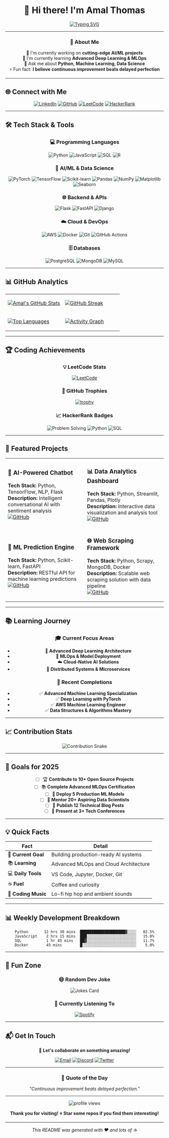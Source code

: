 # <div align="center">👋 Hi there! I'm **Amal Thomas**</div>

<div align="center">

[![Typing SVG](https://readme-typing-svg.herokuapp.com?font=Fira+Code&weight=600&size=28&pause=1000&color=00D4AA&center=true&vCenter=true&width=600&lines=AI%2FML+Engineer;Data+Scientist;Problem+Solver;Always+Learning%2C+Always+Growing)](https://git.io/typing-svg)

</div>

---

<div align="center">

### 💫 **About Me**

🔭 I'm currently working on **cutting-edge AI/ML projects**  
🌱 I'm currently learning **Advanced Deep Learning & MLOps**  
💬 Ask me about **Python, Machine Learning, Data Science**  
⚡ Fun fact: **I believe continuous improvement beats delayed perfection**

</div>

---

## 🌐 **Connect with Me**

<div align="center">

[![LinkedIn](https://img.shields.io/badge/LinkedIn-%230077B5.svg?style=for-the-badge&logo=linkedin&logoColor=white)](https://www.linkedin.com/in/amal-thomas-9005a7185/)
[![GitHub](https://img.shields.io/badge/GitHub-%23121011.svg?style=for-the-badge&logo=github&logoColor=white)](https://github.com/AmalThomas1998/)
[![LeetCode](https://img.shields.io/badge/LeetCode-%23FFA116.svg?style=for-the-badge&logo=LeetCode&logoColor=black)](https://leetcode.com/amalthomas1324)
[![HackerRank](https://img.shields.io/badge/HackerRank-%232EC866.svg?style=for-the-badge&logo=HackerRank&logoColor=white)](https://www.hackerrank.com/profile/amalthomas1324)

</div>

---

## 🛠️ **Tech Stack & Tools**

<div align="center">

### 💻 **Programming Languages**
![Python](https://img.shields.io/badge/Python-3776AB?style=for-the-badge&logo=python&logoColor=white)
![JavaScript](https://img.shields.io/badge/JavaScript-F7DF1E?style=for-the-badge&logo=javascript&logoColor=black)
![SQL](https://img.shields.io/badge/SQL-336791?style=for-the-badge&logo=postgresql&logoColor=white)
![R](https://img.shields.io/badge/R-276DC3?style=for-the-badge&logo=r&logoColor=white)

### 🤖 **AI/ML & Data Science**
![PyTorch](https://img.shields.io/badge/PyTorch-EE4C2C?style=for-the-badge&logo=pytorch&logoColor=white)
![TensorFlow](https://img.shields.io/badge/TensorFlow-FF6F00?style=for-the-badge&logo=tensorflow&logoColor=white)
![Scikit-learn](https://img.shields.io/badge/scikit--learn-F7931E?style=for-the-badge&logo=scikit-learn&logoColor=white)
![Pandas](https://img.shields.io/badge/Pandas-150458?style=for-the-badge&logo=pandas&logoColor=white)
![NumPy](https://img.shields.io/badge/NumPy-013243?style=for-the-badge&logo=numpy&logoColor=white)
![Matplotlib](https://img.shields.io/badge/Matplotlib-11557c?style=for-the-badge&logo=matplotlib&logoColor=white)
![Seaborn](https://img.shields.io/badge/Seaborn-3776AB?style=for-the-badge&logo=python&logoColor=white)

### 🌐 **Backend & APIs**
![Flask](https://img.shields.io/badge/Flask-000000?style=for-the-badge&logo=flask&logoColor=white)
![FastAPI](https://img.shields.io/badge/FastAPI-009688?style=for-the-badge&logo=fastapi&logoColor=white)
![Django](https://img.shields.io/badge/Django-092E20?style=for-the-badge&logo=django&logoColor=white)

### ☁️ **Cloud & DevOps**
![AWS](https://img.shields.io/badge/AWS-FF9900?style=for-the-badge&logo=amazonaws&logoColor=white)
![Docker](https://img.shields.io/badge/Docker-2496ED?style=for-the-badge&logo=docker&logoColor=white)
![Git](https://img.shields.io/badge/Git-F05032?style=for-the-badge&logo=git&logoColor=white)
![GitHub Actions](https://img.shields.io/badge/GitHub_Actions-2088FF?style=for-the-badge&logo=github-actions&logoColor=white)

### 🗄️ **Databases**
![PostgreSQL](https://img.shields.io/badge/PostgreSQL-316192?style=for-the-badge&logo=postgresql&logoColor=white)
![MongoDB](https://img.shields.io/badge/MongoDB-4EA94B?style=for-the-badge&logo=mongodb&logoColor=white)
![MySQL](https://img.shields.io/badge/MySQL-00000F?style=for-the-badge&logo=mysql&logoColor=white)

</div>

---

## 📊 **GitHub Analytics**

<div align="center">

<table>
<tr>
<td width="50%">

[![Amal's GitHub Stats](https://github-readme-stats.vercel.app/api?username=AmalThomas1998&show_icons=true&theme=tokyonight&hide_border=true&bg_color=0D1117)](https://github.com/AmalThomas1998)

</td>
<td width="50%">

[![GitHub Streak](https://github-readme-streak-stats.herokuapp.com/?user=AmalThomas1998&theme=tokyonight&hide_border=true&background=0D1117)](https://github.com/AmalThomas1998)

</td>
</tr>
<tr>
<td width="50%">

[![Top Languages](https://github-readme-stats.vercel.app/api/top-langs/?username=AmalThomas1998&layout=compact&theme=tokyonight&hide_border=true&bg_color=0D1117)](https://github.com/AmalThomas1998)

</td>
<td width="50%">

[![Activity Graph](https://activity-graph.herokuapp.com/graph?username=AmalThomas1998&theme=tokyo-night&hide_border=true&bg_color=0D1117)](https://github.com/AmalThomas1998)

</td>
</tr>
</table>

</div>

---

## 🏆 **Coding Achievements**

<div align="center">

### 💡 **LeetCode Stats**
[![LeetCode](https://leetcard.jacoblin.cool/amalthomas1324?theme=dark&ext=heatmap&width=600)](https://leetcode.com/amalthomas1324)

### 🏅 **GitHub Trophies**
[![trophy](https://github-profile-trophy.vercel.app/?username=AmalThomas1998&theme=onedark&no-frame=true&column=7)](https://github.com/AmalThomas1998)

### 📈 **HackerRank Badges**
![Problem Solving](https://img.shields.io/badge/Problem_Solving-5_Star-gold?style=for-the-badge)
![Python](https://img.shields.io/badge/Python-5_Star-gold?style=for-the-badge)
![SQL](https://img.shields.io/badge/SQL-4_Star-silver?style=for-the-badge)

</div>

---

## 🚀 **Featured Projects**

<div align="center">

<table>
<tr>
<td width="50%">

### 🤖 **AI-Powered Chatbot**
**Tech Stack:** Python, TensorFlow, NLP, Flask  
**Description:** Intelligent conversational AI with sentiment analysis  
[![GitHub](https://img.shields.io/badge/View_Code-100000?style=for-the-badge&logo=github&logoColor=white)](https://github.com/AmalThomas1998)

</td>
<td width="50%">

### 📊 **Data Analytics Dashboard**
**Tech Stack:** Python, Streamlit, Pandas, Plotly  
**Description:** Interactive data visualization and analysis tool  
[![GitHub](https://img.shields.io/badge/View_Code-100000?style=for-the-badge&logo=github&logoColor=white)](https://github.com/AmalThomas1998)

</td>
</tr>
<tr>
<td width="50%">

### 🔮 **ML Prediction Engine**
**Tech Stack:** Python, Scikit-learn, FastAPI  
**Description:** RESTful API for machine learning predictions  
[![GitHub](https://img.shields.io/badge/View_Code-100000?style=for-the-badge&logo=github&logoColor=white)](https://github.com/AmalThomas1998)

</td>
<td width="50%">

### 🌐 **Web Scraping Framework**
**Tech Stack:** Python, Scrapy, MongoDB, Docker  
**Description:** Scalable web scraping solution with data pipeline  
[![GitHub](https://img.shields.io/badge/View_Code-100000?style=for-the-badge&logo=github&logoColor=white)](https://github.com/AmalThomas1998)

</td>
</tr>
</table>

</div>

---

## 📚 **Learning Journey**

<div align="center">

### 🎓 **Current Focus Areas**
- 🧠 **Advanced Deep Learning Architecture**
- 🚀 **MLOps & Model Deployment**
- ☁️ **Cloud-Native AI Solutions**
- 🔧 **Distributed Systems & Microservices**

### 📖 **Recent Completions**
- ✅ **Advanced Machine Learning Specialization**
- ✅ **Deep Learning with PyTorch**
- ✅ **AWS Machine Learning Engineer**
- ✅ **Data Structures & Algorithms Mastery**

</div>

---

## 📈 **Contribution Stats**

<div align="center">

![Contribution Snake](https://github.com/AmalThomas1998/AmalThomas1998/blob/output/github-contribution-grid-snake-dark.svg)

</div>

---

## 🎯 **Goals for 2025**

<div align="center">

- [ ] 🏆 **Contribute to 10+ Open Source Projects**
- [ ] 📚 **Complete Advanced MLOps Certification**
- [ ] 🚀 **Deploy 5 Production ML Models**
- [ ] 💼 **Mentor 20+ Aspiring Data Scientists**
- [ ] 📝 **Publish 12 Technical Blog Posts**
- [ ] 🎤 **Present at 3+ Tech Conferences**

</div>

---

## 💡 **Quick Facts**

<div align="center">

| **Fact** | **Detail** |
|----------|------------|
| 🎯 **Current Goal** | Building production-ready AI systems |
| 📚 **Learning** | Advanced MLOps and Cloud Architecture |
| 💻 **Daily Tools** | VS Code, Jupyter, Docker, Git |
| ☕ **Fuel** | Coffee and curiosity |
| 🎵 **Coding Music** | Lo-fi hip hop and ambient sounds |

</div>

---

## 📊 **Weekly Development Breakdown**

<div align="center">

```text
Python       12 hrs 30 mins  ████████████████████▓░░░░   82.5%
JavaScript    2 hrs 15 mins  ███░░░░░░░░░░░░░░░░░░░░░░   15.0%
SQL           1 hr 45 mins   ██▓░░░░░░░░░░░░░░░░░░░░░░   11.7%
Docker        45 mins        █░░░░░░░░░░░░░░░░░░░░░░░░    5.0%
```

</div>

---

## 🎨 **Fun Zone**

<div align="center">

### 😄 **Random Dev Joke**
![Jokes Card](https://readme-jokes.vercel.app/api?theme=tokyonight)

### 🎵 **Currently Listening To**
[![Spotify](https://spotify-github-profile.vercel.app/api/spotify?background_color=0d1117&border_color=ffffff)](https://open.spotify.com/user/amal.thomas)

</div>

---

## 📬 **Get In Touch**

<div align="center">

💌 **Let's collaborate on something amazing!**

[![Email](https://img.shields.io/badge/Email-D14836?style=for-the-badge&logo=gmail&logoColor=white)](mailto:your.email@gmail.com)
[![Discord](https://img.shields.io/badge/Discord-5865F2?style=for-the-badge&logo=discord&logoColor=white)](#)
[![Twitter](https://img.shields.io/badge/Twitter-1DA1F2?style=for-the-badge&logo=twitter&logoColor=white)](#)

</div>

---

<div align="center">

### 💭 **Quote of the Day**
*"Continuous improvement beats delayed perfection."*

---

<img src="https://komarev.com/ghpvc/?username=AmalThomas1998&label=Profile%20views&color=0e75b6&style=flat" alt="profile views" />

**Thank you for visiting! ⭐ Star some repos if you find them interesting!**

</div>

---

<div align="center">

*This README was generated with ❤️ and lots of ☕*

</div>
